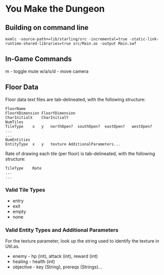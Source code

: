 # You Make the Dungeon

## Building on command line
```
mxmlc -source-path+=lib/starling/src -incremental=true -static-link-runtime-shared-libraries=true src/Main.as -output Main.swf
```

## In-Game Commands
m - toggle mute
w/a/s/d - move camera

## Floor Data

Floor data text files are tab-delineated, with the following structure:
```
FloorName
FloorXDimension	FloorYDimension
CharInitialX	CharInitialY
NumTiles
TileType	x	y	northOpen?	southOpen?	eastOpen?	westOpen?
...
...
NumEntities
EntityType	x	y	texture	AdditionalParameters...
```

Rate of drawing each tile (per floor) is tab-delineated, with the following structure:
```
TileType	Rate
...
...
```

### Valid Tile Types
* entry
* exit
* empty
* none

### Valid Entity Types and Additional Parameters
For the texture parameter, look up the string used to identify the texture in
Util.as.
* enemy     - hp (int), attack (int), reward (int)
* healing   - health (int)
* objective - key (String), prereqs (Strings)...
